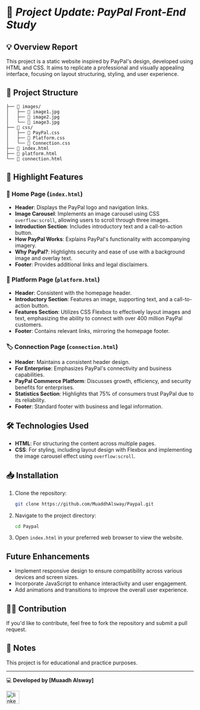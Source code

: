 
#  🚀 *Project Update: PayPal Front-End Study*

## 💡 Overview Report
This project is a static website inspired by PayPal's design, developed using HTML and CSS. It aims to replicate a professional and visually appealing interface, focusing on layout structuring, styling, and user experience.


## 📂 Project Structure 

```
├── 📂 images/
│   ├── 📸 image1.jpg
│   ├── 📸 image2.jpg
│   └── 📸 image3.jpg
├── 📂 css/
│   ├── 🎨 PayPal.css
│   ├── 🎨 Platform.css
│   └── 🎨 Connection.css
├── 📄 index.html
├── 📄 platform.html
└── 📄 connection.html
```


## 🔶 Highlight Features

### 🏡 Home Page (`index.html`)

- **Header**: Displays the PayPal logo and navigation links.
- **Image Carousel**: Implements an image carousel using CSS `overflow:scroll`, allowing users to scroll through three images.
- **Introduction Section**: Includes introductory text and a call-to-action button.
- **How PayPal Works**: Explains PayPal's functionality with accompanying imagery.
- **Why PayPal?**: Highlights security and ease of use with a background image and overlay text.
- **Footer**: Provides additional links and legal disclaimers.

### 🧰 Platform Page (`platform.html`)

- **Header**: Consistent with the homepage header.
- **Introductory Section**: Features an image, supporting text, and a call-to-action button.
- **Features Section**: Utilizes CSS Flexbox to effectively layout images and text, emphasizing the ability to connect with over 400 million PayPal customers.
- **Footer**: Contains relevant links, mirroring the homepage footer.

### 🏷 Connection Page (`connection.html`)

- **Header**: Maintains a consistent header design.
- **For Enterprise**: Emphasizes PayPal's connectivity and business capabilities.
- **PayPal Commerce Platform**: Discusses growth, efficiency, and security benefits for enterprises.
- **Statistics Section**: Highlights that 75% of consumers trust PayPal due to its reliability.
- **Footer**: Standard footer with business and legal information.

## 🛠 Technologies Used

- **HTML**: For structuring the content across multiple pages.
- **CSS**: For styling, including layout design with Flexbox and implementing the image carousel effect using `overflow:scroll`.

## 📥 Installation

1. Clone the repository:
   ```bash
   git clone https://github.com/MuaddhAlsway/Paypal.git
   ```
2. Navigate to the project directory:
   ```bash
   cd Paypal
   ```
3. Open `index.html` in your preferred web browser to view the website.

## Future Enhancements

- Implement responsive design to ensure compatibility across various devices and screen sizes.
- Incorporate JavaScript to enhance interactivity and user engagement.
- Add animations and transitions to improve the overall user experience.


## 🧑‍💻 Contribution
If you'd like to contribute, feel free to fork the repository and submit a pull request.


## 📜 Notes
This project is for educational and practice purposes.


---
💻 **Developed by [Muaadh Alsway]**

 <a href="https://www.linkedin.com/posts/muaddh-alsway_frontend-html-css-activity-7279456674757681152-359f?utm_source=share&utm_medium=member_desktop&rcm=ACoAADejAqQBo4IKkDbZQ2uIFfqpjS0OHOJntq8](https://www.linkedin.com/posts/muaddh-alsway_webdevelopment-frontend-portfolioproject-activity-7301546575229554688-eeLV?utm_source=share&utm_medium=member_desktop&rcm=ACoAADejAqQBo4IKkDbZQ2uIFfqpjS0OHOJntq8"  target="_blank" >
    <img src="https://img.shields.io/static/v1?message=LinkedIn&logo=linkedin&label=&color=0077B5&logoColor=white&labelColor=&style=for-the-badge" height="35" alt="linkedin logo"  />
  </a>
